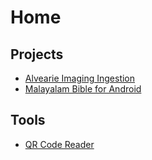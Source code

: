 # Home

## Projects

* [Alvearie Imaging Ingestion](https://github.com/Alvearie/imaging-ingestion)
* [Malayalam Bible for Android](malayalam-bible-android.md)

## Tools

* [QR Code Reader](qrc/index.md)
